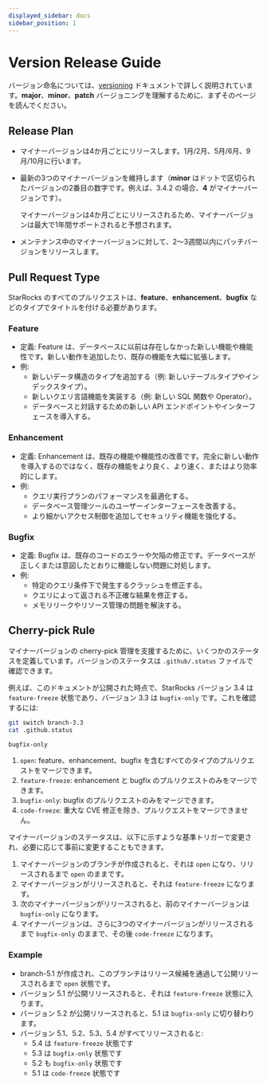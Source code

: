 ```yaml
---
displayed_sidebar: docs
sidebar_position: 1
---
```


# Version Release Guide

バージョン命名については、[versioning](../introduction/versioning.md) ドキュメントで詳しく説明されています。**major**、**minor**、**patch** バージョニングを理解するために、まずそのページを読んでください。

## Release Plan
- マイナーバージョンは4か月ごとにリリースします。1月/2月、5月/6月、9月/10月に行います。
- 最新の3つのマイナーバージョンを維持します（**minor** はドットで区切られたバージョンの2番目の数字です。例えば、3.4.2 の場合、**4** がマイナーバージョンです）。

  マイナーバージョンは4か月ごとにリリースされるため、マイナーバージョンは最大で1年間サポートされると予想されます。

- メンテナンス中のマイナーバージョンに対して、2〜3週間以内にパッチバージョンをリリースします。

## Pull Request Type

StarRocks のすべてのプルリクエストは、**feature**、**enhancement**、**bugfix** などのタイプでタイトルを付ける必要があります。

### Feature

- 定義: Feature は、データベースに以前は存在しなかった新しい機能や機能性です。新しい動作を追加したり、既存の機能を大幅に拡張します。
- 例:
  - 新しいデータ構造のタイプを追加する（例: 新しいテーブルタイプやインデックスタイプ）。
  - 新しいクエリ言語機能を実装する（例: 新しい SQL 関数や Operator）。
  - データベースと対話するための新しい API エンドポイントやインターフェースを導入する。

### Enhancement

- 定義: Enhancement は、既存の機能や機能性の改善です。完全に新しい動作を導入するのではなく、既存の機能をより良く、より速く、またはより効率的にします。
- 例:
  - クエリ実行プランのパフォーマンスを最適化する。
  - データベース管理ツールのユーザーインターフェースを改善する。
  - より細かいアクセス制御を追加してセキュリティ機能を強化する。

### Bugfix

- 定義: Bugfix は、既存のコードのエラーや欠陥の修正です。データベースが正しくまたは意図したとおりに機能しない問題に対処します。
- 例:
  - 特定のクエリ条件下で発生するクラッシュを修正する。
  - クエリによって返される不正確な結果を修正する。
  - メモリリークやリソース管理の問題を解決する。

## Cherry-pick Rule

マイナーバージョンの cherry-pick 管理を支援するために、いくつかのステータスを定義しています。バージョンのステータスは `.github/.status` ファイルで確認できます。

例えば、このドキュメントが公開された時点で、StarRocks バージョン 3.4 は `feature-freeze` 状態であり、バージョン 3.3 は `bugfix-only` です。これを確認するには:

```bash
git switch branch-3.3
cat .github.status
```
```bash
bugfix-only
```

1. `open`: feature、enhancement、bugfix を含むすべてのタイプのプルリクエストをマージできます。
2. `feature-freeze`: enhancement と bugfix のプルリクエストのみをマージできます。
3. `bugfix-only`: bugfix のプルリクエストのみをマージできます。
4. `code-freeze`: 重大な CVE 修正を除き、プルリクエストをマージできません。

マイナーバージョンのステータスは、以下に示すような基準トリガーで変更され、必要に応じて事前に変更することもできます。

1. マイナーバージョンのブランチが作成されると、それは `open` になり、リリースされるまで `open` のままです。
2. マイナーバージョンがリリースされると、それは `feature-freeze` になります。
3. 次のマイナーバージョンがリリースされると、前のマイナーバージョンは `bugfix-only` になります。
4. マイナーバージョンは、さらに3つのマイナーバージョンがリリースされるまで `bugfix-only` のままで、その後 `code-freeze` になります。

### Example

- branch-5.1 が作成され、このブランチはリリース候補を通過して公開リリースされるまで `open` 状態です。
- バージョン 5.1 が公開リリースされると、それは `feature-freeze` 状態に入ります。
- バージョン 5.2 が公開リリースされると、5.1 は `bugfix-only` に切り替わります。
- バージョン 5.1、5.2、5.3、5.4 がすべてリリースされると:
  - 5.4 は `feature-freeze` 状態です
  - 5.3 は `bugfix-only` 状態です
  - 5.2 も `bugfix-only` 状態です
  - 5.1 は `code-freeze` 状態です